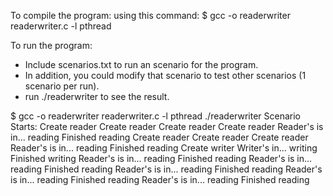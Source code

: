 To compile the program:
using this command:  $ gcc -o readerwriter  readerwriter.c  -l pthread

To run the program:
- Include scenarios.txt to run an scenario for the program.
- In addition, you could modify that scenario to test other scenarios (1 scenario per run). 
- run ./readerwriter to see the result.

$ gcc     -o      readerwriter  readerwriter.c  -l pthread
 ./readerwriter
Scenario Starts:
Create reader
Create reader
Create reader
Create reader
Reader's is in... reading
Finished reading
Create reader
Create reader
Create reader
Reader's is in... reading
Finished reading
Create writer
Writer's in... writing
Finished writing
Reader's is in... reading
Finished reading
Reader's is in... reading
Finished reading
Reader's is in... reading
Finished reading
Reader's is in... reading
Finished reading
Reader's is in... reading
Finished reading
